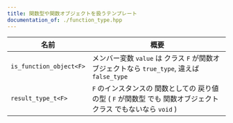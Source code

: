 ```yaml
---
title: 関数型や関数オブジェクトを扱うテンプレート
documentation_of: ./function_type.hpp
---
```


| 名前                    | 概要                                                                                                           |
| ----------------------- | -------------------------------------------------------------------------------------------------------------- |
| `is_function_object<F>` | メンバー変数 `value` は クラス `F` が関数オブジェクトなら `true_type`, 違えば `false_type`                     |
| `result_type_t<F>`      | `F` のインスタンスの 関数としての 戻り値の型  ( `F` が関数型 でも 関数オブジェクトクラス でもないなら `void` ) |